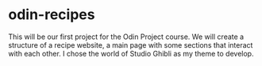 # odin-recipes
This will be our first project for the Odin Project course. We will create a structure of a recipe website, a main page with some sections that interact with each other. I chose the world of Studio Ghibli as my theme to develop.
